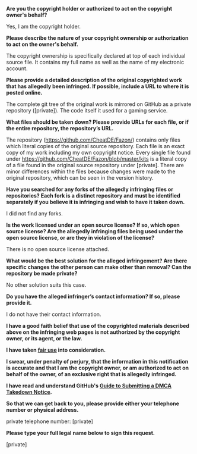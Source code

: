 **Are you the copyright holder or authorized to act on the copyright owner's behalf?**

Yes, I am the copyright holder.

**Please describe the nature of your copyright ownership or authorization to act on the owner's behalf.**

The copyright ownership is specifically declared at top of each individual source file. It contains my full name as well as the name of my electronic account.

**Please provide a detailed description of the original copyrighted work that has allegedly been infringed. If possible, include a URL to where it is posted online.**

The complete git tree of the original work is mirrored on GitHub as a private repository ([private]). The code itself it used for a gaming service.

**What files should be taken down? Please provide URLs for each file, or if the entire repository, the repository’s URL.**

The repository (https://github.com/CheatDE/Fazon/) contains only files which literal copies of the original source repository. Each file is an exact copy of my work including my own copyright notice.
Every single file found under https://github.com/CheatDE/Fazon/blob/master/kits is a literal copy of a file found in the original source repository under [private].
There are minor differences within the files because changes were made to the original repository, which can be seen in the version history.

**Have you searched for any forks of the allegedly infringing files or repositories? Each fork is a distinct repository and must be identified separately if you believe it is infringing and wish to have it taken down.**

I did not find any forks.

**Is the work licensed under an open source license? If so, which open source license? Are the allegedly infringing files being used under the open source license, or are they in violation of the license?**

There is no open source license attached.

**What would be the best solution for the alleged infringement? Are there specific changes the other person can make other than removal? Can the repository be made private?**

No other solution suits this case.

**Do you have the alleged infringer’s contact information? If so, please provide it.**

I do not have their contact information.

**I have a good faith belief that use of the copyrighted materials described above on the infringing web pages is not authorized by the copyright owner, or its agent, or the law.**

**I have taken <a href="https://www.lumendatabase.org/topics/22">fair use</a> into consideration.**

**I swear, under penalty of perjury, that the information in this notification is accurate and that I am the copyright owner, or am authorized to act on behalf of the owner, of an exclusive right that is allegedly infringed.**

**I have read and understand GitHub's <a href="https://help.github.com/articles/guide-to-submitting-a-dmca-takedown-notice/">Guide to Submitting a DMCA Takedown Notice</a>.**

**So that we can get back to you, please provide either your telephone number or physical address.**

private telephone number: [private]

**Please type your full legal name below to sign this request.**

[private]
